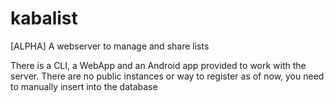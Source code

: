 # kabalist

[ALPHA] A webserver to manage and share lists

There is a CLI, a WebApp and an Android app provided to work with the server. There are no public instances or way to register as of now, you need to manually insert into the database
